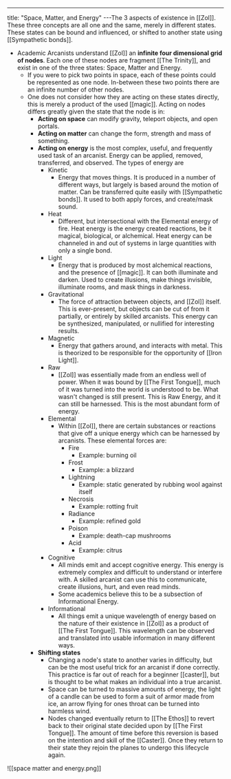---
title: "Space, Matter, and Energy"
---The 3 aspects of existence in [[Zol]]. These three concepts are all one and the same, merely in different states. These states can be bound and influenced, or shifted to another state using [[Sympathetic bonds]].
- Academic Arcanists understand [[Zol]] an **infinite four dimensional grid of nodes**. Each one of these nodes are fragment [[The Trinity]], and exist in one of the three states: Space, Matter and Energy.
	- If you were to pick two points in space, each of these points could be represented as one node. In-between these two points there are an infinite number of other nodes.
	- One does not consider how they are acting on these states directly, this is merely a product of the used [[magic]]. Acting on nodes differs greatly given the state that the node is in:
		- **Acting on space** can modify gravity, teleport objects, and open portals.
		- **Acting on matter** can change the form, strength and mass of something.
		- **Acting on energy** is the most complex, useful, and frequently used task of an arcanist. Energy can be applied, removed, transferred, and observed. The types of energy are
			- Kinetic
				- Energy that moves things. It is produced in a number of different ways, but largely is based around the motion of matter. Can be transferred quite easily with [[Sympathetic bonds]]. It used to both apply forces, and create/mask sound.
			- Heat
				- Different, but intersectional with the Elemental energy of fire. Heat energy is the energy created reactions, be it magical, biological, or alchemical. Heat energy can be channeled in and out of systems in large quantities with only a single bond.
			- Light
				- Energy that is produced by most alchemical reactions, and the presence of [[magic]]. It can both illuminate and darken. Used to create illusions, make things invisible, illuminate rooms,  and mask things in darkness.
			- Gravitational
				- The force of attraction between objects, and [[Zol]] itself. This is ever-present, but objects can be cut of from it partially, or entirely by skilled arcanists. This energy can be synthesized, manipulated, or nullified for interesting results.
			- Magnetic
				- Energy that gathers around, and interacts with metal. This is theorized to be responsible for the opportunity of [[Iron Light]].
			- Raw
				- [[Zol]] was essentially made from an endless well of power. When it was bound by [[The First Tongue]], much of it was turned into the world is understood to be. What wasn't changed is still present. This is Raw Energy, and it can still be harnessed. This is the most abundant form of energy.
			- Elemental
				- Within [[Zol]], there are certain substances or reactions that give off a unique energy which can be harnessed by arcanists. These elemental forces are:
					- Fire
						- Example: burning oil
					- Frost
						- Example: a blizzard
					- Lightning
						- Example: static generated by rubbing wool against itself
					- Necrosis
						- Example: rotting fruit
					- Radiance
						- Example: refined gold
					- Poison
						- Example: death-cap mushrooms
					- Acid
						- Example: citrus
			- Cognitive
				- All minds emit and accept cognitive energy. This energy is extremely complex and difficult to understand or interfere with. A skilled arcanist can use this to communicate, create illusions, hurt, and even read minds.
				- Some academics believe this to be a subsection of Informational Energy.
			- Informational
				- All things emit a unique wavelength of energy based on the nature of their existence in [[Zol]] as a product of [[The First Tongue]]. This wavelength can be observed and translated into usable information in many different ways. 
		- **Shifting states**
			- Changing a node's state to another varies in difficulty, but can be the most useful trick for an arcanist if done correctly. This practice is far out of reach for a beginner [[caster]], but is thought to be what makes an individual into a true arcanist.
			- Space can be turned to massive amounts of energy, the light of a candle can be used to form a suit of armor made from ice, an arrow flying for ones throat can be turned into harmless wind.
			- Nodes changed eventually return to [[The Ethos]] to  revert back to their original state decided upon by [[The First Tongue]]. The amount of time before this reversion is based on the intention and skill of the [[Caster]]. Once they return to their state they rejoin the planes to undergo this lifecycle again.

![[space matter and energy.png]]